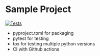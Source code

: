# Sample Project

[![Tests](https://github.com/sandeepjana/import_test/actions/workflows/tests.yaml/badge.svg)](https://github.com/sandeepjana/import_test/actions/workflows/tests.yaml)
<!-- start badges -->


* pyproject.toml for packaging
* pytest for testing
* tox for testing multiple python versions
* CI with Github actions
